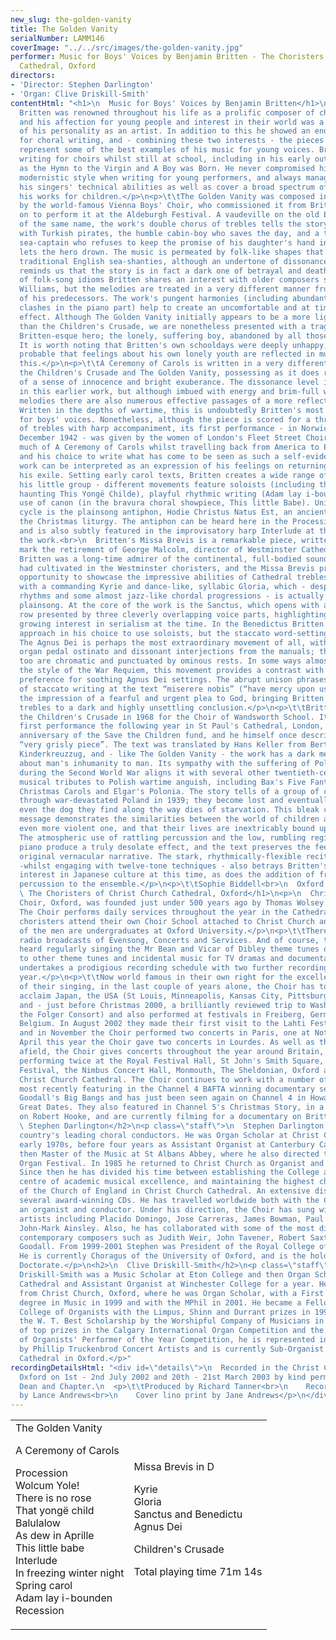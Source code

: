 ```yaml
---
new_slug: the-golden-vanity
title: The Golden Vanity
serialNumber: LAMM146
coverImage: "../../src/images/the-golden-vanity.jpg"
performer: Music for Boys' Voices by Benjamin Britten - The Choristers of Christ Church
  Cathedral, Oxford
directors:
- 'Director: Stephen Darlington'
- 'Organ: Clive Driskill-Smith'
contentHtml: "<h1>\n  Music for Boys' Voices by Benjamin Britten</h1>\n<p>\n  Benjamin
  Britten was renowned throughout his life as a prolific composer of children's music,
  and his affection for young people and interest in their world was a defining characteristic
  of his personality as an artist. In addition to this he showed an enduring affinity
  for choral writing, and - combining these two interests - the pieces on this disc
  represent some of the best examples of his music for young voices. Britten began
  writing for choirs whilst still at school, including in his early output such works
  as the Hymn to the Virgin and A Boy was Born. He never compromised his often highly
  modernistic style when writing for young performers, and always managed to challenge
  his singers' technical abilities as well as cover a broad spectrum of emotions in
  his works for children.</p>\n<p>\t\tThe Golden Vanity was composed in 1966 for performance
  by the world-famous Vienna Boys' Choir, who commissioned it from Britten and went
  on to perform it at the Aldeburgh Festival. A vaudeville on the old English ballad
  of the same name, the work's double chorus of trebles tells the story of a sea battle
  with Turkish pirates, the humble cabin-boy who saves the day, and a treacherous
  sea-captain who refuses to keep the promise of his daughter's hand in marriage and
  lets the hero drown. The music is permeated by folk-like shapes that bring to mind
  traditional English sea-shanties, although an undertone of dissonance and chromaticism
  reminds us that the story is in fact a dark one of betrayal and death. In his use
  of folk-song idioms Britten shares an interest with older composers such as Vaughan
  Williams, but the melodies are treated in a very different manner from the style
  of his predecessors. The work's pungent harmonies (including abundant semitonal
  clashes in the piano part) help to create an uncomfortable and at times even raucous
  effect. Although The Golden Vanity initially appears to be a more lighthearted work
  than the Children's Crusade, we are nonetheless presented with a tragic, typically
  Britten-esque hero; the lonely, suffering boy, abandoned by all those around him.
  It is worth noting that Britten's own schooldays were deeply unhappy, and it is
  probable that feelings about his own lonely youth are reflected in music such as
  this.</p>\n<p>\t\tA Ceremony of Carols is written in a very different vein from
  the Children's Crusade and The Golden Vanity, possessing as it does rather more
  of a sense of innocence and bright exuberance. The dissonance level is much lower
  in this earlier work, but although imbued with energy and brim-full with singable
  melodies there are also numerous effective passages of a more reflective nature.
  Written in the depths of wartime, this is undoubtedly Britten's most famous work
  for boys' voices. Nonetheless, although the piece is scored for a three-part choir
  of trebles with harp accompaniment, its first performance - in Norwich Castle in
  December 1942 - was given by the women of London's Fleet Street Choir. Britten composed
  much of A Ceremony of Carols whilst travelling back from America to England by ship,
  and his choice to write what has come to be seen as such a self-evidently “English”
  work can be interpreted as an expression of his feelings on returning home after
  his exile. Setting early carol texts, Britten creates a wide range of effects from
  his little group - different movements feature soloists (including the particularly
  haunting This Yongë Childe), playful rhythmic writing (Adam lay i-bounden) and the
  use of canon (in the bravura choral showpiece, This little Babe). Unifying the whole
  cycle is the plainsong antiphon, Hodie Christus Natus Est, an ancient chant from
  the Christmas liturgy. The antiphon can be heard here in the Procession and Recession,
  and is also subtly featured in the improvisatory harp Interlude at the heart of
  the work.<br>\n  Britten's Missa Brevis is a remarkable piece, written in 1959 to
  mark the retirement of George Malcolm, director of Westminster Cathedral Choir.
  Britten was a long-time admirer of the continental, full-bodied sound that Malcolm
  had cultivated in the Westminster choristers, and the Missa Brevis provides ample
  opportunity to showcase the impressive abilities of Cathedral trebles. It opens
  with a commanding Kyrie and dance-like, syllabic Gloria, which - despite its vital
  rhythms and some almost jazz-like chordal progressions - is actually based on medieval
  plainsong. At the core of the work is the Sanctus, which opens with a full twelve-note
  row presented by three cleverly overlapping voice parts, highlighting Britten's
  growing interest in serialism at the time. In the Benedictus Britten takes the traditional
  approach in his choice to use soloists, but the staccato word-setting is very unusual.
  The Agnus Dei is perhaps the most extraordinary movement of all, with its menacing
  organ pedal ostinato and dissonant interjections from the manuals; the melodic phrases
  too are chromatic and punctuated by ominous rests. In some ways almost prefiguring
  the style of the War Requiem, this movement provides a contrast with many composers'
  preference for soothing Agnus Dei settings. The abrupt unison phrases and return
  of staccato writing at the text “miserere nobis” (“have mercy upon us”) enhance
  the impression of a fearful and urgent plea to God, bringing Britten's mass for
  trebles to a dark and highly unsettling conclusion.</p>\n<p>\t\tBritten composed
  the Children's Crusade in 1968 for the Choir of Wandsworth School. It received its
  first performance the following year in St Paul's Cathedral, London, on the fiftieth
  anniversary of the Save the Children fund, and he himself once described it as a
  “very grisly piece”. The text was translated by Hans Keller from Bertolt Brecht's
  Kinderkreuzzug, and - like The Golden Vanity - the work has a dark message to deliver
  about man's inhumanity to man. Its sympathy with the suffering of Polish children
  during the Second World War aligns it with several other twentieth-century English
  musical tributes to Polish wartime anguish, including Bax's Five Fantasies on Polish
  Christmas Carols and Elgar's Polonia. The story tells of a group of children wandering
  through war-devastated Poland in 1939; they become lost and eventually perish, and
  even the dog they find along the way dies of starvation. This bleak concert-opera's
  message demonstrates the similarities between the world of children and our own,
  even more violent one, and that their lives are inextricably bound up in our conflicts.
  The atmospheric use of rattling percussion and the low, rumbling registers of the
  piano produce a truly desolate effect, and the text preserves the feel of Brecht's
  original vernacular narrative. The stark, rhythmically-flexible recitative style
  -whilst engaging with twelve-tone techniques - also betrays Britten's burgeoning
  interest in Japanese culture at this time, as does the addition of free-sounding
  percussion to the ensemble.</p>\n<p>\t\tSophie Biddell<br>\n  Oxford 2003</p>\n<h1>\n
  \ The Choristers of Christ Church Cathedral, Oxford</h1>\n<p>\n  Christ Church Cathedral
  Choir, Oxford, was founded just under 500 years ago by Thomas Wolsey and Henry VIII.
  The Choir performs daily services throughout the year in the Cathedral. The boy
  choristers attend their own Choir School attached to Christ Church and about half
  of the men are undergraduates at Oxford University.</p>\n<p>\t\tThere are regular
  radio broadcasts of Evensong, Concerts and Services. And of course, the Choir is
  heard regularly singing the Mr Bean and Vicar of Dibley theme tunes on TV, in addition
  to other theme tunes and incidental music for TV dramas and documentaries. The Choir
  undertakes a prodigious recording schedule with two further recordings due this
  year.</p>\n<p>\t\tNow world famous in their own right for the excellence and versatility
  of their singing, in the last couple of years alone, the Choir has toured to great
  acclaim Japan, the USA (St Louis, Minneapolis, Kansas City, Pittsburgh and Chicago
  and - just before Christmas 2000, a brilliantly reviewed trip to Washington with
  the Folger Consort) and also performed at festivals in Freiberg, Germany and Antwerp,
  Belgium. In August 2002 they made their first visit to the Lahti Festival, Finland,
  and in November the Choir performed two concerts in Paris, one at Notre Dame. In
  April this year the Choir gave two concerts in Lourdes. As well as these tours further
  afield, the Choir gives concerts throughout the year around Britain, this last year
  performing twice at the Royal Festival Hall, St John's Smith Square, the Aldeburgh
  Festival, the Nimbus Concert Hall, Monmouth, The Sheldonian, Oxford and of course,
  Christ Church Cathedral. The Choir continues to work with a number of TV producers,
  most recently featuring in the Channel 4 BAFTA winning documentary series, Howard
  Goodall's Big Bangs and has just been seen again on Channel 4 in Howard Goodall's
  Great Dates. They also featured in Channel 5's Christmas Story, in a documentary
  on Robert Hooke, and are currently filming for a documentary on Britten.</p>\n<h2>\n
  \ Stephen Darlington</h2>\n<p class=\"staff\">\n  Stephen Darlington is one of the
  country's leading choral conductors. He was Organ Scholar at Christ Church in the
  early 1970s, before four years as Assistant Organist at Canterbury Cathedral and
  then Master of the Music at St Albans Abbey, where he also directed the International
  Organ Festival. In 1985 he returned to Christ Church as Organist and Tutor in Music.
  Since then he has divided his time between establishing the College as an acknowledged
  centre of academic musical excellence, and maintaining the highest choral traditions
  of the Church of England in Christ Church Cathedral. An extensive discography includes
  several award-winning CDs. He has travelled worldwide both with the Choir and as
  an organist and conductor. Under his direction, the Choir has sung with many great
  artists including Placido Domingo, Jose Carreras, James Bowman, Paul Whelan and
  John-Mark Ainsley. Also, he has collaborated with some of the most distinguished
  contemporary composers such as Judith Weir, John Tavener, Robert Saxton and Howard
  Goodall. From 1999-2001 Stephen was President of the Royal College of Organists.
  He is currently Choragus of the University of Oxford, and is the holder of a Lambeth
  Doctorate.</p>\n<h2>\n  Clive Driskill-Smith</h2>\n<p class=\"staff\">\n  Clive
  Driskill-Smith was a Music Scholar at Eton College and then Organ Scholar at Winchester
  Cathedral and Assistant Organist at Winchester College for a year. He graduated
  from Christ Church, Oxford, where he was Organ Scholar, with a First Class Honours
  degree in Music in 1999 and with the MPhil in 2001. He became a Fellow of the Royal
  College of Organists with the Limpus, Shinn and Durrant prizes in 1998 and was awarded
  the W. T. Best Scholarship by the Worshipful Company of Musicians in 2002. Winner
  of top prizes in the Calgary International Organ Competition and the Royal College
  of Organists' Performer of the Year Competition, he is represented in North America
  by Phillip Truckenbrod Concert Artists and is currently Sub-Organist of Christ Church
  Cathedral in Oxford.</p>"
recordingDetailsHtml: "<div id=\"details\">\n  Recorded in the Christ Church Cathedral,
  Oxford on 1st - 2nd July 2002 and 20th - 21st March 2003 by kind permission of the
  Dean and Chapter.\n  <p>\t\tProduced by Richard Tanner<br>\n    Recorded and edited
  by Lance Andrews<br>\n    Cover lino print by Jane Andrews</p>\n</div>"
---
```


<table class="tracktable">
  <tbody>
    <tr>
      <td class="column1">
        <span class="composer">The Golden Vanity</span>
        <p>
          <span class="composer">A Ceremony of Carols</span></p>
        <p>
          <span class="trackname">Procession<br>
            Wolcum Yole!<br>
            There is no rose<br>
            That yongë child<br>
            Balulalow<br>
            As dew in Aprille<br>
            This little babe<br>
            Interlude<br>
            In freezing winter night<br>
            Spring carol<br>
            Adam lay i-bounden<br>
            Recession</span></p>
      </td>
      <td class="column2">
        <span class="composer">Missa Brevis in D</span>
        <p>
          <span class="trackname">Kyrie<br>
            Gloria</span><br>
          <span class="trackname"> Sanctus and Benedictu<br>
            Agnus Dei</span></p>
        <p>
          <span class="composer">Children's Crusade</span></p>
        <p>						<span id="playingtime">Total playing time 71m 14s</span></p>
      </td>
    </tr>
  </tbody>
</table>
